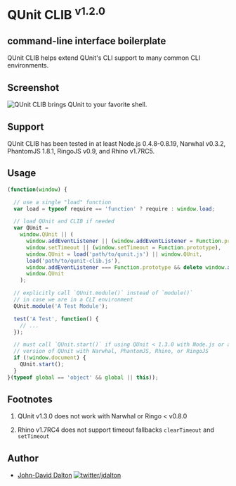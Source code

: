 # QUnit CLIB <sup>v1.2.0</sup>
## command-line interface boilerplate

QUnit CLIB helps extend QUnit's CLI support to many common CLI environments.

## Screenshot

![QUnit CLIB brings QUnit to your favorite shell.](http://i.imgur.com/jpu9l.png)

## Support

QUnit CLIB has been tested in at least Node.js 0.4.8-0.8.19, Narwhal v0.3.2, PhantomJS 1.8.1, RingoJS v0.9, and Rhino v1.7RC5.

## Usage

```js
(function(window) {

  // use a single "load" function
  var load = typeof require == 'function' ? require : window.load;

  // load QUnit and CLIB if needed
  var QUnit =
    window.QUnit || (
      window.addEventListener || (window.addEventListener = Function.prototype),
      window.setTimeout || (window.setTimeout = Function.prototype),
      window.QUnit = load('path/to/qunit.js') || window.QUnit,
      load('path/to/qunit-clib.js'),
      window.addEventListener === Function.prototype && delete window.addEventListener,
      window.QUnit
    );

  // explicitly call `QUnit.module()` instead of `module()`
  // in case we are in a CLI environment
  QUnit.module('A Test Module');

  test('A Test', function() {
    // ...
  });

  // must call `QUnit.start()` if using QUnit < 1.3.0 with Node.js or any
  // version of QUnit with Narwhal, PhantomJS, Rhino, or RingoJS
  if (!window.document) {
    QUnit.start();
  }
}(typeof global == 'object' && global || this));
```

## Footnotes

  1. QUnit v1.3.0 does not work with Narwhal or Ringo < v0.8.0

  2. Rhino v1.7RC4 does not support timeout fallbacks `clearTimeout` and `setTimeout`

## Author

* [John-David Dalton](http://allyoucanleet.com/)
  [![twitter/jdalton](http://gravatar.com/avatar/299a3d891ff1920b69c364d061007043?s=70)](https://twitter.com/jdalton "Follow @jdalton on Twitter")
